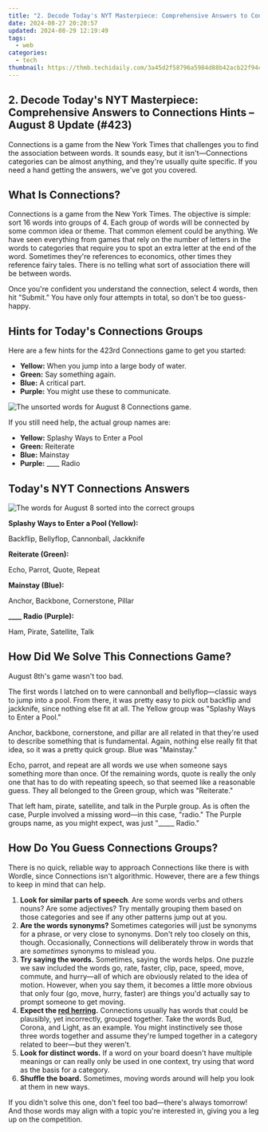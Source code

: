 ```yaml
---
title: "2. Decode Today's NYT Masterpiece: Comprehensive Answers to Connections Hints – August 8 Update (#423)"
date: 2024-08-27 20:20:57
updated: 2024-08-29 12:19:49
tags:
  - web
categories:
  - tech
thumbnail: https://thmb.techidaily.com/3a45d2f58796a5984d88b42acb22f94c8f8721b156e8e5794d885b9d42d1fa5d.jpeg
---
```


## 2. Decode Today's NYT Masterpiece: Comprehensive Answers to Connections Hints – August 8 Update (#423)

Connections is a game from the New York Times that challenges you to find the association between words. It sounds easy, but it isn't—Connections categories can be almost anything, and they're usually quite specific. If you need a hand getting the answers, we've got you covered.

##  What Is Connections?

 Connections is a game from the New York Times. The objective is simple: sort 16 words into groups of 4\. Each group of words will be connected by some common idea or theme. That common element could be anything. We have seen everything from games that rely on the number of letters in the words to categories that require you to spot an extra letter at the end of the word. Sometimes they're references to economics, other times they reference fairy tales. There is no telling what sort of association there will be between words.

 Once you're confident you understand the connection, select 4 words, then hit "Submit." You have only four attempts in total, so don't be too guess-happy.

##  Hints for Today's Connections Groups

 Here are a few hints for the 423rd Connections game to get you started:

* **Yellow:** When you jump into a large body of water.
* **Green:** Say something again.
* **Blue:** A critical part.
* **Purple:** You might use these to communicate.

![The unsorted words for August 8 Connections game.](https://static1.howtogeekimages.com/wordpress/wp-content/uploads/2024/08/the-unsorted-words-for-august-8-connections-game.png) 

 If you still need help, the actual group names are:

* **Yellow:** Splashy Ways to Enter a Pool
* **Green:** Reiterate
* **Blue:** Mainstay
* **Purple:** \_\_\_\_ Radio

##  Today's NYT Connections Answers

![The words for August 8 sorted into the correct groups](https://static1.howtogeekimages.com/wordpress/wp-content/uploads/2024/08/the-words-for-august-8-sorted-into-the-correct-groups.png) 

**Splashy Ways to Enter a Pool (Yellow):** 

 Backflip, Bellyflop, Cannonball, Jackknife

**Reiterate (Green):** 

 Echo, Parrot, Quote, Repeat

**Mainstay (Blue):** 

 Anchor, Backbone, Cornerstone, Pillar

**\_\_\_\_ Radio (Purple):** 

 Ham, Pirate, Satellite, Talk

##  How Did We Solve This Connections Game?

 August 8th's game wasn't too bad.

 The first words I latched on to were cannonball and bellyflop—classic ways to jump into a pool. From there, it was pretty easy to pick out backflip and jackknife, since nothing else fit at all. The Yellow group was "Splashy Ways to Enter a Pool."

 Anchor, backbone, cornerstone, and pillar are all related in that they're used to describe something that is fundamental. Again, nothing else really fit that idea, so it was a pretty quick group. Blue was "Mainstay."

 Echo, parrot, and repeat are all words we use when someone says something more than once. Of the remaining words, quote is really the only one that has to do with repeating speech, so that seemed like a reasonable guess. They all belonged to the Green group, which was "Reiterate."

 That left ham, pirate, satellite, and talk in the Purple group. As is often the case, Purple involved a missing word—in this case, "radio." The Purple groups name, as you might expect, was just "\_\_\_\_\_ Radio."

##  How Do You Guess Connections Groups?

 There is no quick, reliable way to approach Connections like there is with Wordle, since Connections isn't algorithmic. However, there are a few things to keep in mind that can help.

1. **Look for similar parts of speech**. Are some words verbs and others nouns? Are some adjectives? Try mentally grouping them based on those categories and see if any other patterns jump out at you.
2. **Are the words synonyms?** Sometimes categories will just be synonyms for a phrase, or very close to synonyms. Don't rely too closely on this, though. Occasionally, Connections will deliberately throw in words that are _sometimes_ synonyms to mislead you.
3. **Try saying the words.** Sometimes, saying the words helps. One puzzle we saw included the words go, rate, faster, clip, pace, speed, move, commute, and hurry—all of which are obviously related to the idea of motion. However, when you say them, it becomes a little more obvious that only four (go, move, hurry, faster) are things you'd actually say to prompt someone to get moving.
4. **Expect the [red herring](https://www.merriam-webster.com/dictionary/red%20herring).** Connections usually has words that could be plausibly, yet incorrectly, grouped together. Take the words Bud, Corona, and Light, as an example. You might instinctively see those three words together and assume they're lumped together in a category related to beer—but they weren't.
5. **Look for distinct words.** If a word on your board doesn't have multiple meanings or can really only be used in one context, try using that word as the basis for a category.
6. **Shuffle the board.** Sometimes, moving words around will help you look at them in new ways.

 If you didn't solve this one, don't feel too bad—there's always tomorrow! And those words may align with a topic you're interested in, giving you a leg up on the competition.

<ins class="adsbygoogle"
     style="display:block"
     data-ad-format="autorelaxed"
     data-ad-client="ca-pub-7571918770474297"
     data-ad-slot="1223367746"></ins>



<ins class="adsbygoogle"
     style="display:block"
     data-ad-client="ca-pub-7571918770474297"
     data-ad-slot="8358498916"
     data-ad-format="auto"
     data-full-width-responsive="true"></ins>
